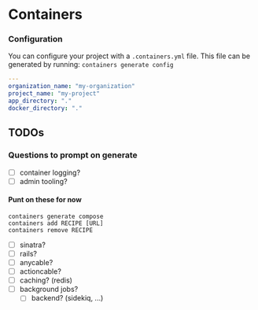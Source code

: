 # Containers

### Configuration

You can configure your project with a `.containers.yml` file.
This file can be generated by running: `containers generate config`

```yaml
---
organization_name: "my-organization"
project_name: "my-project"
app_directory: "."
docker_directory: "."
```

## TODOs

### Questions to prompt on generate

- [ ] container logging?
- [ ] admin tooling?

#### Punt on these for now

```
containers generate compose
containers add RECIPE [URL]
containers remove RECIPE
```

- [ ] sinatra?
- [ ] rails?
- [ ] anycable?
- [ ] actioncable?
- [ ] caching? (redis)
- [ ] background jobs?
  - [ ] backend? (sidekiq, ...)
